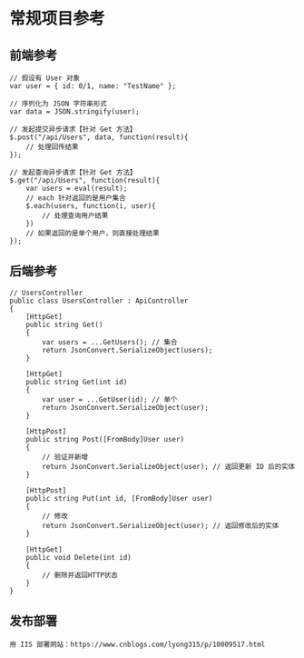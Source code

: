 常规项目参考
=========================

## 前端参考

    // 假设有 User 对象
    var user = { id: 0/1, name: "TestName" };
    
    // 序列化为 JSON 字符串形式
    var data = JSON.stringify(user);
    
    // 发起提交异步请求【针对 Get 方法】
    $.post("/api/Users", data, function(result){
        // 处理回传结果
    });
    
    // 发起查询异步请求【针对 Get 方法】
    $.get("/api/Users", function(result){
        var users = eval(result);
        // each 针对返回的是用户集合
        $.each(users, function(i, user){
            // 处理查询用户结果
        })
        // 如果返回的是单个用户，则直接处理结果
    });

## 后端参考

    // UsersController
    public class UsersController : ApiController
    {
        [HttpGet]
        public string Get()
        {
            var users = ...GetUsers(); // 集合
            return JsonConvert.SerializeObject(users);
        }
        
        [HttpGet]
        public string Get(int id)
        {
            var user = ...GetUser(id); // 单个
            return JsonConvert.SerializeObject(user);
        }
        
        [HttpPost]
        public string Post([FromBody]User user)
        {
            // 验证并新增
            return JsonConvert.SerializeObject(user); // 返回更新 ID 后的实体
        }
        
        [HttpPost]
        public string Put(int id, [FromBody]User user)
        {
            // 修改
            return JsonConvert.SerializeObject(user); // 返回修改后的实体
        }
        
        [HttpGet]
        public void Delete(int id)
        {
            // 删除并返回HTTP状态
        }
    }

## 发布部署

    用 IIS 部署网站：https://www.cnblogs.com/lyong315/p/10009517.html
